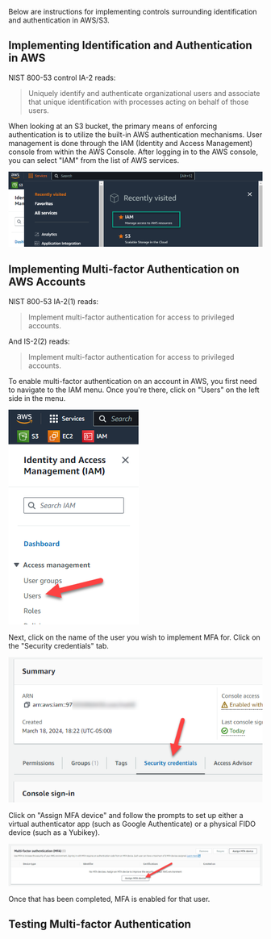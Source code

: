 Below are instructions for implementing controls surrounding identification and authentication in AWS/S3.

## Implementing Identification and Authentication in AWS
NIST 800-53 control IA-2 reads: 
> Uniquely identify and authenticate organizational users and associate that unique identification with processes acting on behalf of those users.

When looking at an S3 bucket, the primary means of enforcing authentication is to utilize the built-in AWS authentication mechanisms. User management is done through the IAM (Identity and Access Management) console from within the AWS Console. After logging in to the AWS console, you can select "IAM" from the list of AWS services. 

![AWS Services Menu - Selecting IAM](images/IA-1_IAMSelection.png)

## Implementing Multi-factor Authentication on AWS Accounts
NIST 800-53 IA-2(1) reads: 
> Implement multi-factor authentication for access to privileged accounts.

And IS-2(2) reads: 
> Implement multi-factor authentication for access to privileged accounts.

To enable multi-factor authentication on an account in AWS, you first need to navigate to the IAM menu. Once you're there, click on "Users" on the left side in the menu. 

![AWS Services Menu - Users in IAM](images/IA-2_Step1.png)

Next, click on the name of the user you wish to implement MFA for. Click on the "Security credentials" tab. 

![AWS Users Security Credentials Menu](images/IA-2_Step2.png)

Click on "Assign MFA device" and follow the prompts to set up either a virtual authenticator app (such as Google Authenticate) or a physical FIDO device (such as a Yubikey). 

![AWS Users Set up MFA](images/IA-2_Step3.png)

Once that has been completed, MFA is enabled for that user. 

## Testing Multi-factor Authentication
